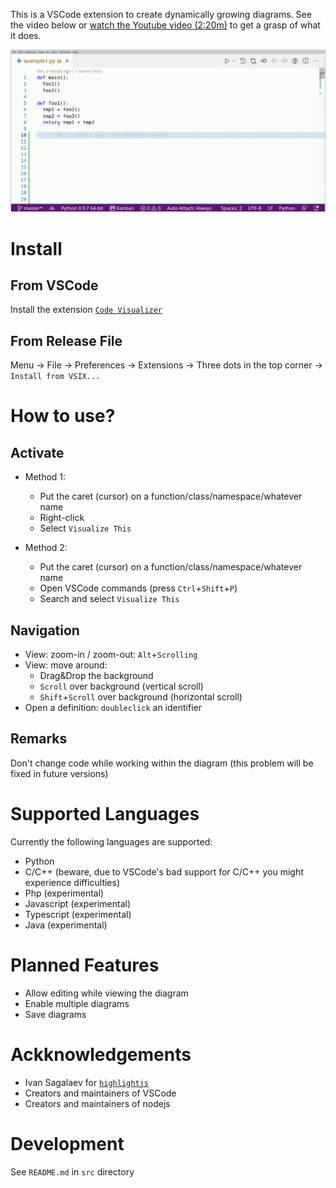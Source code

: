 This is a VSCode extension to create dynamically growing diagrams. See the video below or [watch the Youtube video (2:20m)](https://youtu.be/CesCUSQTRLg) to get a grasp of what it does.

![Quick example video](src/vscodeextension/media_marketplace/quick_example.gif)


Install
========

From VSCode
------------
Install the extension [`Code Visualizer`](https://marketplace.visualstudio.com/items?itemName=visualprogrammingx.SourceCodeVisualizer)


From Release File
------------------
Menu → File → Preferences → Extensions → Three dots in the top corner → `Install from VSIX...`


How to use?
===========

## Activate

- Method 1:
  - Put the caret (cursor) on a function/class/namespace/whatever name
  - Right-click
  - Select `Visualize This`

- Method 2:
   - Put the caret (cursor) on a function/class/namespace/whatever name
   - Open VSCode commands (press `Ctrl`+`Shift`+`P`)
   - Search and select `Visualize This`



## Navigation

- View: zoom-in / zoom-out: `Alt`+`Scrolling`
- View: move around:
   - Drag&Drop the background
   - `Scroll` over background (vertical scroll)
   - `Shift`+`Scroll` over background (horizontal scroll)
- Open a definition: `doubleclick` an identifier



## Remarks

Don't change code while working within the diagram (this problem will be fixed in future versions)




Supported Languages
===================
Currently the following languages are supported:
- Python
- C/C++ (beware, due to VSCode's bad support for C/C++ you might experience difficulties)
- Php (experimental)
- Javascript (experimental)
- Typescript (experimental)
- Java (experimental)


Planned Features
=================
- Allow editing while viewing the diagram
- Enable multiple diagrams
- Save diagrams


Ackknowledgements
===================

- Ivan Sagalaev for [`highlightjs`](https://highlightjs.org/)
- Creators and maintainers of VSCode
- Creators and maintainers of nodejs


Development
============
See `README.md` in `src` directory
